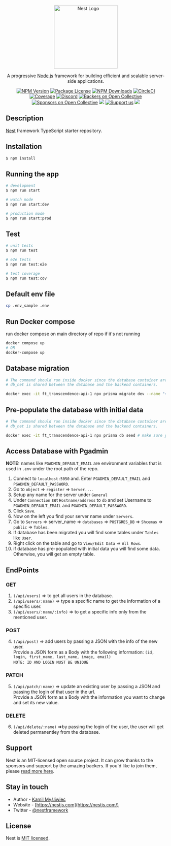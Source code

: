 <p align="center">
  <a href="http://nestjs.com/" target="blank"><img src="https://nestjs.com/img/logo-small.svg" width="200" alt="Nest Logo" /></a>
</p>

[circleci-image]: https://img.shields.io/circleci/build/github/nestjs/nest/master?token=abc123def456
[circleci-url]: https://circleci.com/gh/nestjs/nest

  <p align="center">A progressive <a href="http://nodejs.org" target="_blank">Node.js</a> framework for building efficient and scalable server-side applications.</p>
    <p align="center">
<a href="https://www.npmjs.com/~nestjscore" target="_blank"><img src="https://img.shields.io/npm/v/@nestjs/core.svg" alt="NPM Version" /></a>
<a href="https://www.npmjs.com/~nestjscore" target="_blank"><img src="https://img.shields.io/npm/l/@nestjs/core.svg" alt="Package License" /></a>
<a href="https://www.npmjs.com/~nestjscore" target="_blank"><img src="https://img.shields.io/npm/dm/@nestjs/common.svg" alt="NPM Downloads" /></a>
<a href="https://circleci.com/gh/nestjs/nest" target="_blank"><img src="https://img.shields.io/circleci/build/github/nestjs/nest/master" alt="CircleCI" /></a>
<a href="https://coveralls.io/github/nestjs/nest?branch=master" target="_blank"><img src="https://coveralls.io/repos/github/nestjs/nest/badge.svg?branch=master#9" alt="Coverage" /></a>
<a href="https://discord.gg/G7Qnnhy" target="_blank"><img src="https://img.shields.io/badge/discord-online-brightgreen.svg" alt="Discord"/></a>
<a href="https://opencollective.com/nest#backer" target="_blank"><img src="https://opencollective.com/nest/backers/badge.svg" alt="Backers on Open Collective" /></a>
<a href="https://opencollective.com/nest#sponsor" target="_blank"><img src="https://opencollective.com/nest/sponsors/badge.svg" alt="Sponsors on Open Collective" /></a>
  <a href="https://paypal.me/kamilmysliwiec" target="_blank"><img src="https://img.shields.io/badge/Donate-PayPal-ff3f59.svg"/></a>
    <a href="https://opencollective.com/nest#sponsor"  target="_blank"><img src="https://img.shields.io/badge/Support%20us-Open%20Collective-41B883.svg" alt="Support us"></a>
  <a href="https://twitter.com/nestframework" target="_blank"><img src="https://img.shields.io/twitter/follow/nestframework.svg?style=social&label=Follow"></a>
</p>
  <!--[![Backers on Open Collective](https://opencollective.com/nest/backers/badge.svg)](https://opencollective.com/nest#backer)
  [![Sponsors on Open Collective](https://opencollective.com/nest/sponsors/badge.svg)](https://opencollective.com/nest#sponsor)-->

## Description

[Nest](https://github.com/nestjs/nest) framework TypeScript starter repository.

## Installation

```bash
$ npm install
```

## Running the app

```bash
# development
$ npm run start

# watch mode
$ npm run start:dev

# production mode
$ npm run start:prod
```

## Test

```bash
# unit tests
$ npm run test

# e2e tests
$ npm run test:e2e

# test coverage
$ npm run test:cov
```
## Default env file

```bash
cp .env_sample .env
```

## Run Docker compose
run docker compose on main directory of repo if it's not running
```bash
docker compose up
# OR
docker-compose up

```

## Database migration

```bash
# The command should run inside docker since the database container are not exposed to the host but for db_net network only.
# db_net is shared between the database and the backend containers.

docker exec -it ft_transcendence-api-1 npx prisma migrate dev --name "<migration_name>" # make sure you are using the right api contianer name (ft_transcendance)
```


## Pre-populate the database with initial data

```bash
# The command should run inside docker since the database container are not exposed to the host but for db_net network only.
# db_net is shared between the database and the backend containers.

docker exec -it ft_transcendence-api-1 npx prisma db seed # make sure you are using the right api contianer name (ft_transcendance)
```

## Access Database with Pgadmin
**NOTE:** names like ```PGADMIN_DEFAULT_EMAIL``` are environment variables that is used in ```.env``` under the root path of the repo.
1. Connect to ```localhost:5050``` and. Enter ```PGADMIN_DEFAULT_EMAIL``` and ```PGADMIN_DEFAULT_PASSWORD```.
2. Go to ```object``` => ```register``` => ```Server...```.
3. Setup any name for the server under ```General```
4. Under ```Connection``` set ```Hostname/address``` to ```db``` and set Username to ```PGADMIN_DEFAULT_EMAIL``` and ```PGADMIN_DEFAULT_PASSWORD```.
5. Click ```Save```.
6. Now on the left you find your server name under ```Servers```.
7. Go to ```Servers``` => server_name => ```databases``` => ```POSTGRES_DB``` => ```Shcemas``` => ```public``` => ```Tables```.
8. If database has been migrated you will find some tables under ```Tables``` like ```User```.
9. Right click on the table and go to ```View/Edit Data``` => ```All Rows```.
10. if database has pre-populated with initial data you will find some data. Otherwise, you will get an empty table.

## EndPoints
### GET
1. ```(/api/users)``` => to get all users in the database.
2. ```(/api/users/:name)``` => type a specific name to get the information of a specific user.
3. ```(/api/users/:name/:info)``` => to get a specific info only from the mentioned user.
### POST
4. ```(/api/post)``` => add users by passing a JSON with the info of the new user.<br>
Provide a JSON form as a Body with the following information: ```(id, login, first_name, last_name, image, email)```<br>
```NOTE: ID AND LOGIN MUST BE UNIQUE```
### PATCH
5. ```(/api/patch/:name)``` => update an existing user by passing a JSON and passing the login of that user in the url.<br>
Provide a JSON form as a Body with the information you want to change and set its new value.
### DELETE
6. ```(/api/delete/:name)``` =>by passing the login of the user, the user will get deleted permanentley from the database.


## Support

Nest is an MIT-licensed open source project. It can grow thanks to the sponsors and support by the amazing backers. If you'd like to join them, please [read more here](https://docs.nestjs.com/support).

## Stay in touch

- Author - [Kamil Myśliwiec](https://kamilmysliwiec.com)
- Website - [https://nestjs.com](https://nestjs.com/)
- Twitter - [@nestframework](https://twitter.com/nestframework)

## License

Nest is [MIT licensed](LICENSE).

